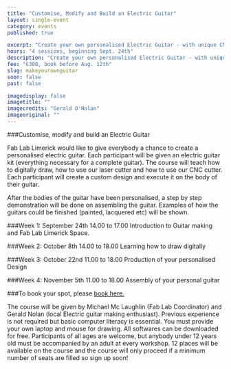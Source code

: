```yaml
---
title: "Customise, Modify and Build an Electric Guitar"
layout: single-event
category: events
published: true

excerpt: "Create your own personalised Electric Guitar - with unique CNC cut designs and all electronic components included"
hours: "4 sessions, beginning Sept. 24th"
description: "Create your own personalised Electric Guitar - with unique CNC cut designs and all electronic components included"
fee: "€300, book before Aug. 12th"
slug: makeyourownguitar
soon: false
past: false

imagedisplay: false
imagetitle: ""
imagecredits: "Gerald O'Nolan"
imageoriginal: ""
---
```


###Customise, modify and build an Electric Guitar


Fab Lab Limerick would like to give everybody a chance to create a personalised electric guitar. Each participant will be given an electric guitar kit (everything necessary for a complete guitar). The course will teach how to digitally draw, how to use our laser cutter and how to use our CNC cutter. Each participant will create a custom design and execute it on the body of their guitar.

After the bodies of the guitar have been personalised, a step by step demonstration will be done on assembling the guitar. Examples of how the guitars could be finished (painted, lacquered etc) will be shown.

###Week 1: September 24th 14.00 to 17.00
Introduction to Guitar making and Fab Lab Limerick Space.

###Week 2: October 8th 14.00 to 18.00
Learning how to draw digitally

###Week 3: October 22nd 11.00 to 18.00
Production of your personalised Design

###Week 4: November 5th 11.00 to 18.00
Assembly of your personal guitar

###To book your spot, please [book here.](http://fablablimerick.ticketleap.com/customise-modify-build-your-own-electric-guitar/)

The course will be given by Michael Mc Laughlin (Fab Lab Coordinator) and Gerald Nolan (local Electric guitar making enthusiast). Previous experience is not required but basic computer literacy is essential. You must provide your own laptop and mouse for drawing. All softwares can be downloaded for free. Participants of all ages are welcome, but anybody under 12 years old must be accompanied by an adult at every workshop. 12 places will be available on the course and the course will only proceed if a minimum number of seats are filled so sign up soon!
